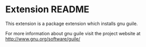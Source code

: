 # Extension README

This extension is a package extension which installs gnu guile.

For more information about gnu guile visit the project website at
http://www.gnu.org/software/guile/

